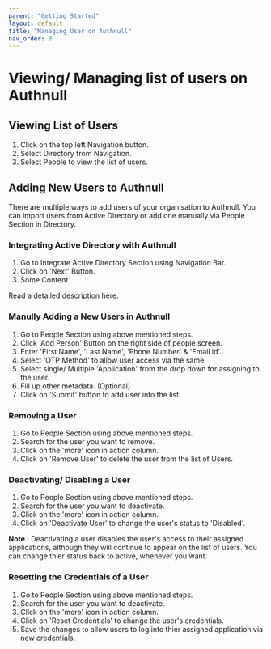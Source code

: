 ```yaml
---
parent: "Getting Started"
layout: default
title: "Managing User on Authnull"
nav_order: 8
---  
```

# Viewing/ Managing list of users on Authnull

## Viewing List of Users

1. Click on the top left Navigation button.
2. Select Directory from Navigation.
3. Select People to view the list of users.

## Adding New Users to Authnull 

There are multiple ways to add users of your organisation to Authnull. You can import users from Active Directory or add one manually via People Section in Directory.

### Integrating Active Directory with Authnull

1. Go to Integrate Active Directory Section using Navigation Bar.
2. Click on 'Next' Button.
3. Some Content

Read a detailed description here.

### Manully Adding a New Users in Authnull

1. Go to People Section using above mentioned steps.
2. Click 'Add Person' Button on the right side of people screen.
3. Enter 'First Name', 'Last Name', 'Phone Number' & 'Email id'.
4. Select 'OTP Method' to allow user access via the same.
5. Select single/ Multiple 'Application' from the drop down for assigning to the user.
6. Fill up other metadata. (Optional)
7. Click on 'Submit' button to add user into the list.

### Removing a User

1. Go to People Section using above mentioned steps.
2. Search for the user you want to remove.
3. Click on the 'more' icon in action column.
4. Click on 'Remove User' to delete the user from the list of Users.

### Deactivating/ Disabling a User

1. Go to People Section using above mentioned steps.
2. Search for the user you want to deactivate.
3. Click on the 'more' icon in action column.
4. Click on 'Deactivate User' to change the user's status to 'Disabled'.

**Note :** Deactivating a user disables the user's access to their assigned applications, although they will continue to appear on the list of users. You can change thier status back to active, whenever you want.

### Resetting the Credentials of a User

1. Go to People Section using above mentioned steps.
2. Search for the user you want to deactivate.
3. Click on the 'more' icon in action column.
4. Click on 'Reset Credentials' to change the user's credentials.
5. Save the changes to allow users to log into thier assigned application via new credentials.
